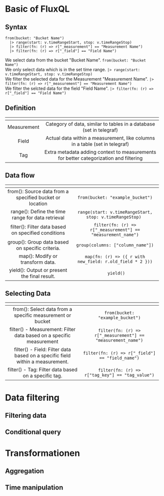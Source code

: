 # Basic of FluxQL
## Syntax
```
from(bucket: "Bucket Name")
  |> range(start: v.timeRangeStart, stop: v.timeRangeStop)
  |> filter(fn: (r) => r["_measurement"] == "Measurement Name")
  |> filter(fn: (r) => r["_field"] == "Field Name")
```
We select data from the bucket "Bucket Name". ```from(bucket: "Bucket Name")``` <br>
We only select data which is in the set time range. ```|> range(start: v.timeRangeStart, stop: v.timeRangeStop)``` <br>
We filter the selected data for the Measurement "Measurement Name". ```|> filter(fn: (r) => r["_measurement"] == "Measurement Name")``` <br>
We filter the selcted data for the field "Field Name". ```|> filter(fn: (r) => r["_field"] == "Field Name")``` <br>

## Definition
| <!-- -->      | <!-- -->        |
|:-------------:|:---------------:|
| Measurement | Category of data, similar to tables in a database (set in telegraf) |
| Field | Actual data within a measurement, like columns in a table (set in telegraf) |
| Tag | Extra metadata adding context to measurements for better categorization and filtering |

## Data flow
| <!-- -->      | <!-- -->        |
|:-------------:|:---------------:|
| from(): Source data from a specified bucket or location | ```from(bucket: "example_bucket")``` |
| range(): Define the time range for data retrieval | ```range(start: v.timeRangeStart, stop: v.timeRangeStop) ``` |
| filter(): Filter data based on specified conditions | ```filter(fn: (r) => r["_measurement"] == "measurement_name")``` |
| group(): Group data based on specific criteria. | ```group(columns: ["column_name"])``` |
| map(): Modify or transform data. | ```map(fn: (r) => ({ r with new_field: r.old_field * 2 }))``` |
| yield(): Output or present the final result. | ``` yield()``` |

## Selecting Data
| <!-- -->      | <!-- -->        |
|:-------------:|:---------------:|
| from(): Select data from a specific measurement or bucket | ```from(bucket: "example_bucket")``` |
| filter() - Measurement: Filter data based on a specific measurement | ```filter(fn: (r) => r["_measurement"] == "measurement_name")``` |
| filter() - Field: Filter data based on a specific field within a measurement. | ```filter(fn: (r) => r["_field"] == "field_name")``` |
| filter() - Tag: Filter data based on a specific tag. | ```filter(fn: (r) => r["tag_key"] == "tag_value")``` |

# Data filtering
## Filtering data
## Conditional query

# Transformationen
## Aggregation
## Time manipulation
